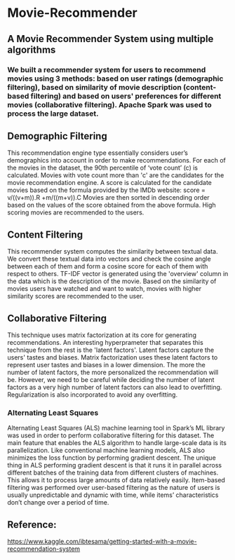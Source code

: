 # Movie-Recommender
## A Movie Recommender System using multiple algorithms
### We built a recommender system for users to recommend movies using 3 methods: based on user ratings (demographic filtering), based on similarity of movie description (content-based filtering) and based on users' preferences for different movies (collaborative filtering). Apache Spark was used to process the large dataset.

## Demographic Filtering
This recommendation engine type essentially considers user’s demographics into account in order to make recommendations. For each of the movies in the dataset, the 90th percentile of ‘vote count’ (c) is calculated. Movies with vote count more than 'c' are the candidates for the movie recommendation engine. A score is calculated for the candidate movies based on the formula provided by the IMDb website: score = v/((v+m)).R +m/((m+v)).C
Movies are then sorted in descending order based on the values of the score obtained from the above formula. High scoring movies are recommended to the users.

## Content Filtering
This recommender system computes the similarity between textual data. We convert these textual data into vectors and check the cosine angle between each of them and form a cosine score for each of them with respect to others. TF-IDF vector is generated using the 'overview' column in the data which is the description of the movie. Based on the similarity of movies users have watched and want to watch, movies with higher similarity scores are recommended to the user.

## Collaborative Filtering
This technique uses matrix factorization at its core for generating recommendations. An interesting hyperprameter that separates this technique from the rest is the 'latent factors'. Latent factors capture the users' tastes and biases. Matrix factorization uses these latent factors to represent user tastes and biases in a lower dimension. The more the number of latent factors, the more personalized the recommendation will be. However, we need to be careful while deciding the number of latent factors as a very high number of latent factors can also lead to overfitting. Regularization is also incorporated to avoid any overfitting.
### Alternating Least Squares
Alternating Least Squares (ALS) machine learning tool in Spark’s ML library was used in order to perform collaborative filtering for this dataset. The main feature that enables the ALS algorithm to handle large-scale data is its parallelization. Like conventional machine learning models, ALS also minimizes the loss function by performing gradient descent. The unique thing in ALS performing gradient descent is that it runs it in parallel across different batches of the training data from different clusters of machines. This allows it to process large amounts of data relatively easily. Item-based filtering was performed over user-based filtering as the nature of users is usually unpredictable and dynamic with time, while items’ characteristics don’t change over a period of time. 

## Reference:
https://www.kaggle.com/ibtesama/getting-started-with-a-movie-recommendation-system
